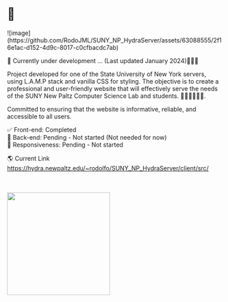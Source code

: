 <h1>🐉</h1>
![image](https://github.com/RodoJML/SUNY_NP_HydraServer/assets/63088555/2f16e1ac-d152-4d9c-8017-c0cfbacdc7ab)

🚧 Currently under development ... (Last updated January 2024)👷🏼‍♂️<br/>

Project developed for one of the State University of New York servers, using L.A.M.P stack and vanilla CSS for styling. The objective is to create a professional and user-friendly website that will effectively serve the needs of the SUNY New Paltz Computer Science Lab and students. 👩‍💻👨‍💻🧑‍💻. 

Committed to ensuring that the website is informative, reliable, and accessible to all users.

✅ Front-end: Completed<br>
🔴 Back-end: Pending - Not started (Not needed for now)<br>
🔴 Responsiveness: Pending - Not started<br>

🌎 Current Link
https://hydra.newpaltz.edu/~rodolfo/SUNY_NP_HydraServer/client/src/

<br/><br/>
<img src="https://www.newpaltz.edu/media/web-assets/logos-images-and-icons/logo_transparent.png" style="width: 15rem">

